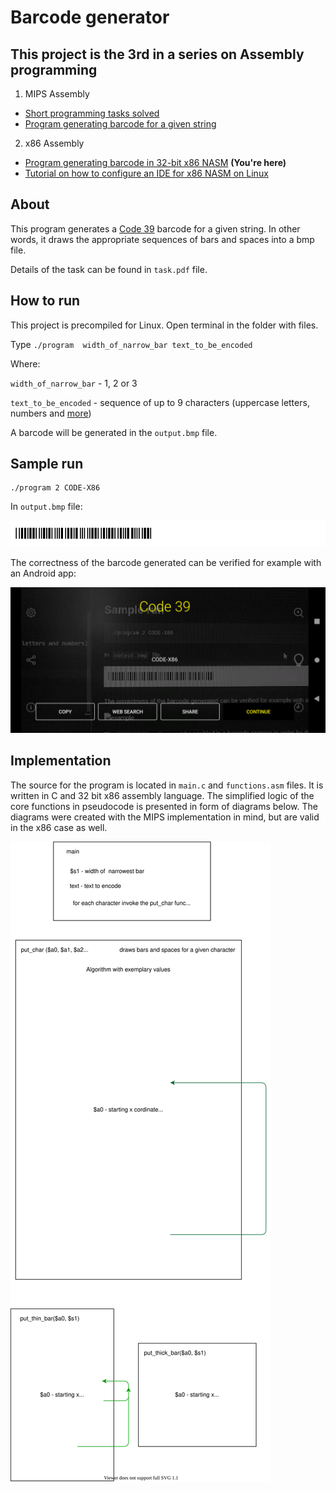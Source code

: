 # Barcode generator

## This project is the 3rd in a series on Assembly programming
1. MIPS Assembly
* [Short programming tasks solved](https://github.com/whiteeagle44/MIPS-Assembly)
* [Program generating barcode for a given string](https://github.com/whiteeagle44/barcode-generator)
2. x86 Assembly 
* [Program generating barcode in 32-bit x86 NASM](https://github.com/whiteeagle44/barcode-generator-x86) **(You're here)**
* [Tutorial on how to configure an IDE for x86 NASM on Linux](https://www.eagle44.io/blog/how-to-configure-an-ide-for-x86-nasm-on-linux/)

## About
This program generates a [Code 39](https://en.wikipedia.org/wiki/Code_39) barcode for a given string. In other words, it draws the appropriate sequences of bars and spaces into a bmp file.

Details of the task can be found in `task.pdf` file.

## How to run
This project is precompiled for Linux.
Open terminal in the folder with files.

Type `./program  width_of_narrow_bar text_to_be_encoded`

Where:

`width_of_narrow_bar` - 1, 2 or 3

`text_to_be_encoded`  - sequence of up to 9 characters (uppercase letters, numbers and [more](https://en.wikipedia.org/wiki/Code_39#/media/File:Free_3_of_9_(Code_39_barcode).svg))

A barcode will be generated in the `output.bmp` file.

## Sample run
```
./program 2 CODE-X86
```

In `output.bmp` file:

![example](documentation/example.bmp)

The correctness of the barcode generated can be verified for example with an Android app:

![example](documentation/screenshot-barcode-scanner.png)

## Implementation
The source for the program is located in `main.c` and `functions.asm` files. It is written in C and 32 bit x86 assembly language. The simplified logic of the core functions in pseudocode is presented in form of diagrams below. 
The diagrams were created with the MIPS implementation in mind, but are valid in the x86 case as well. 


![Logic chart](documentation/logic.drawio.svg) 
